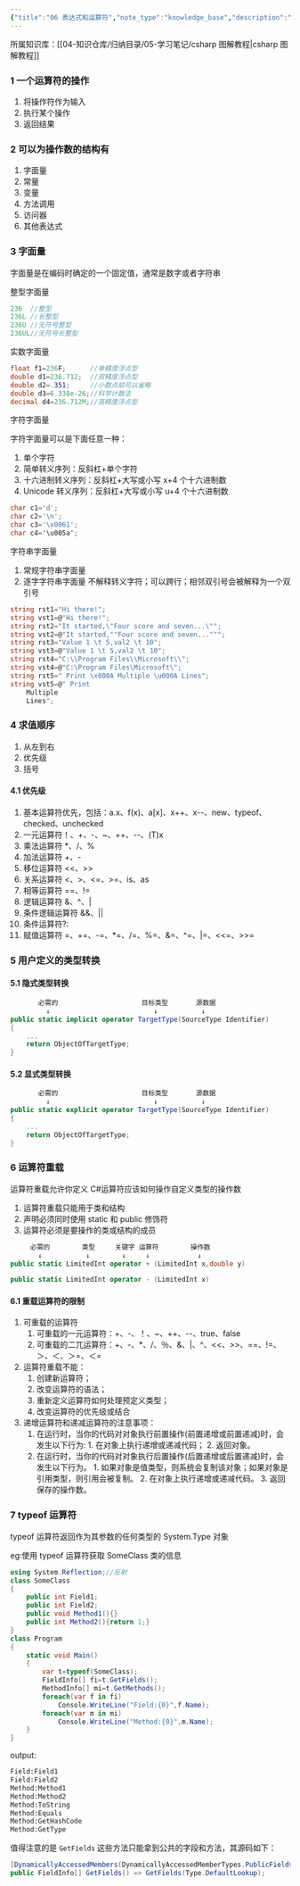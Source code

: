 ```yaml
---
{"title":"06 表达式和运算符","note_type":"knowledge_base","description":"学习《csharp 图解教程》的学习笔记","tags":["csharp"],"create_time":"2024-05-24","update_time":"2025-02-19","dg-home":false,"dg-publish":true,"aliase":null,"root":"csharp 图解教程","permalink":"/04-知识仓库/知识单元/05-学习笔记/csharp 图解编程/06 表达式和运算符/","dgPassFrontmatter":true,"noteIcon":"","created":"2024-05-24","updated":"2025-02-19"}
---
```



所属知识库：[[04-知识仓库/归纳目录/05-学习笔记/csharp 图解教程\|csharp 图解教程]]

### 1 一个运算符的操作

1. 将操作符作为输入
2. 执行某个操作
3. 返回结果

### 2 可以为操作数的结构有

1. 字面量
2. 常量
3. 变量
4. 方法调用
5. 访问器
6. 其他表达式

### 3 字面量

字面量是在编码时确定的一个固定值，通常是数字或者字符串

整型字面量

```csharp
236  //整型
236L //长整型
236U //无符号整型
236UL//无符号长整型
```

实数字面量

```csharp
float f1=236F;      //单精度浮点型
double d1=236.712;  //双精度浮点型
double d2=.351;     //小数点前可以省略
double d3=6.338e-26;//科学计数法
decimal d4=236.712M;//高精度浮点型
```

字符字面量

字符字面量可以是下面任意一种：

1. 单个字符
2. 简单转义序列：反斜杠+单个字符
3. 十六进制转义序列：反斜杠+大写或小写 x+4 个十六进制数
4. Unicode 转义序列：反斜杠+大写或小写 u+4 个十六进制数

```csharp
char c1='d';
char c2='\n';
char c3='\x0061';
char c4='\u005a';
```

字符串字面量

1. 常规字符串字面量
2. 逐字字符串字面量 不解释转义字符；可以跨行；相邻双引号会被解释为一个双引号

```csharp
string rst1="Hi there!";
string vst1=@"Hi there!";
string rst2="It started,\"Four score and seven...\"";
string vst2=@"It started,""Four score and seven...""";
string rst3="Value 1 \t 5,val2 \t 10";
string vst3=@"Value 1 \t 5,val2 \t 10";
string rst4="C:\\Program Files\\Microsoft\\";
string vst4=@"C:\Program Files\Microsoft\";
string rst5=" Print \x000A Multiple \u000A Lines";
string vst5=@" Print
    Multiple
    Lines";
```

### 4 求值顺序

1. 从左到右
2. 优先级
3. 括号

#### 4.1 优先级

1. 基本运算符优先，包括：a.x、f(x)、a\[x\]、x++、x--、new、typeof、checked、unchecked
2. 一元运算符！、+、-、~、++、--、(T)x
3. 乘法运算符 \*、/、%
4. 加法运算符 +、-
5. 移位运算符 <<、>>
6. 关系运算符 <、>、<=、>=、is、as
7. 相等运算符 \=\=、!\=
8. 逻辑运算符 &、^、|
9. 条件逻辑运算符 &&、||
10. 条件运算符?:
11. 赋值运算符 =、+=、-=、\*=、/=、%=、&=、^=、|=、<<=、>>=

### 5 用户定义的类型转换

#### 5.1 隐式类型转换

```csharp
       必需的                     目标类型       源数据
         ↓                          ↓           ↓
public static implicit operator TargetType(SourceType Identifier)
{
    ...
    return ObjectOfTargetType;
}
```

#### 5.2 显式类型转换

```csharp
       必需的                     目标类型       源数据
         ↓                          ↓           ↓
public static explicit operator TargetType(SourceType Identifier)
{
    ...
    return ObjectOfTargetType;
}
```

### 6 运算符重载

运算符重载允许你定义 C#运算符应该如何操作自定义类型的操作数

1. 运算符重载只能用于类和结构
2. 声明必须同时使用 static 和 public 修饰符
3. 运算符必须是要操作的类或结构的成员

```csharp
     必需的        类型     关键字 运算符        操作数
       ↓           ↓        ↓     ↓            ↓
public static LimitedInt operator + (LimitedInt x,double y)

public static LimitedInt operator - (LimitedInt x)
```

#### 6.1 重载运算符的限制

1. 可重载的运算符
	 1. 可重载的一元运算符：+、-、！、~、++、--、true、false
	 2. 可重载的二兀运算符：+、-、\*、/、％、&、|、^、<<、>>、\==、!=、＞、＜、＞=、＜=
2. 运算符重载不能：
	 1. 创建新运算符；
	 2. 改变运算符的语法；
	 3. 重新定义运算符如何处理预定义类型；
	 4. 改变运算符的优先级或结合
3. 递增运算符和递减运算符的注意事项：
	 1. 在运行时，当你的代码对对象执行前置操作(前置递增或前置递减)时，会发生以下行为:
			1. 在对象上执行递增或递减代码；
			2. 返回对象。
	 2. 在运行时，当你的代码对对象执行后置操作(后置递增或后置递减)时，会发生以下行为。
			1. 如果对象是值类型，则系统会复制该对象；如果对象是引用类型，则引用会被复制。
			2. 在对象上执行递增或递减代码。
			3. 返回保存的操作数。

### 7 typeof 运算符

typeof 运算符返回作为其参数的任何类型的 System.Type 对象

eg:使用 typeof 运算符获取 SomeClass 类的信息

```csharp
using System.Reflection;//反射
class SomeClass
{
    public int Field1;
    public int Field2;
    public void Method1(){}
    public int Method2(){return 1;}
}
class Program
{
    static void Main()
    {
        var t=typeof(SomeClass);
        FieldInfo[] fi=t.GetFields();
        MethodInfo[] mi=t.GetMethods();
        foreach(var f in fi)
            Console.WriteLine("Field:{0}",f.Name);
        foreach(var m in mi)
            Console.WriteLine("Method:{0}",m.Name);
    }
}
```

output:

```bash
Field:Field1
Field:Field2
Method:Method1
Method:Method2
Method:ToString
Method:Equals
Method:GetHashCode
Method:GetType
```

值得注意的是 `GetFields` 这些方法只能拿到公共的字段和方法，其源码如下：

```csharp
[DynamicallyAccessedMembers(DynamicallyAccessedMemberTypes.PublicFields)]
public FieldInfo[] GetFields() => GetFields(Type.DefaultLookup);
```
